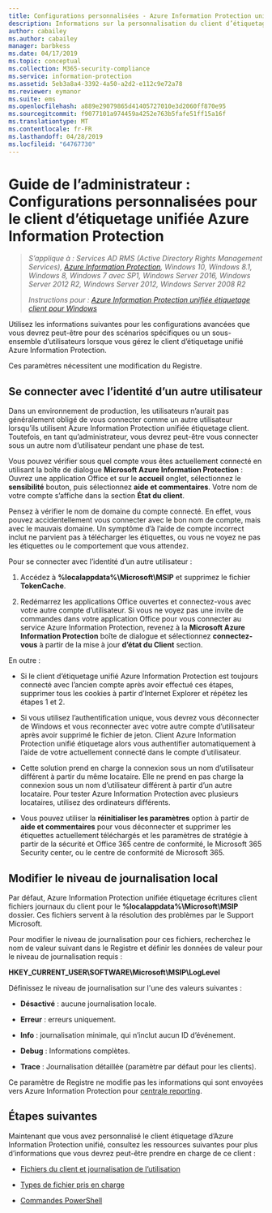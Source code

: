 ```yaml
---
title: Configurations personnalisées - Azure Information Protection unifiée étiquetage client
description: Informations sur la personnalisation du client d’étiquetage unifié d’Azure Information Protection pour Windows.
author: cabailey
ms.author: cabailey
manager: barbkess
ms.date: 04/17/2019
ms.topic: conceptual
ms.collection: M365-security-compliance
ms.service: information-protection
ms.assetid: 5eb3a8a4-3392-4a50-a2d2-e112c9e72a78
ms.reviewer: eymanor
ms.suite: ems
ms.openlocfilehash: a889e29079865d41405727010e3d2060ff870e95
ms.sourcegitcommit: f9077101a974459a4252e763b5fafe51ff15a16f
ms.translationtype: MT
ms.contentlocale: fr-FR
ms.lasthandoff: 04/28/2019
ms.locfileid: "64767730"
---
```

# <a name="admin-guide-custom-configurations-for-the-azure-information-protection-unified-labeling-client"></a>Guide de l’administrateur : Configurations personnalisées pour le client d’étiquetage unifiée Azure Information Protection

>*S’applique à : Services AD RMS (Active Directory Rights Management Services), [Azure Information Protection](https://azure.microsoft.com/pricing/details/information-protection), Windows 10, Windows 8.1, Windows 8, Windows 7 avec SP1, Windows Server 2016, Windows Server 2012 R2, Windows Server 2012, Windows Server 2008 R2*
>
> *Instructions pour : [Azure Information Protection unifiée étiquetage client pour Windows](../faqs.md#whats-the-difference-between-the-azure-information-protection-client-and-the-azure-information-protection-unified-labeling-client)*

Utilisez les informations suivantes pour les configurations avancées que vous devrez peut-être pour des scénarios spécifiques ou un sous-ensemble d’utilisateurs lorsque vous gérez le client d’étiquetage unifié Azure Information Protection.

Ces paramètres nécessitent une modification du Registre.  

## <a name="sign-in-as-a-different-user"></a>Se connecter avec l’identité d’un autre utilisateur

Dans un environnement de production, les utilisateurs n’aurait pas généralement obligé de vous connecter comme un autre utilisateur lorsqu’ils utilisent Azure Information Protection unifiée étiquetage client. Toutefois, en tant qu’administrateur, vous devrez peut-être vous connecter sous un autre nom d’utilisateur pendant une phase de test. 

Vous pouvez vérifier sous quel compte vous êtes actuellement connecté en utilisant la boîte de dialogue **Microsoft Azure Information Protection** : Ouvrez une application Office et sur le **accueil** onglet, sélectionnez le **sensibilité** bouton, puis sélectionnez **aide et commentaires**. Votre nom de votre compte s’affiche dans la section **État du client**.

Pensez à vérifier le nom de domaine du compte connecté. En effet, vous pouvez accidentellement vous connecter avec le bon nom de compte, mais avec le mauvais domaine. Un symptôme d’à l’aide de compte incorrect inclut ne parvient pas à télécharger les étiquettes, ou vous ne voyez ne pas les étiquettes ou le comportement que vous attendez.

Pour se connecter avec l’identité d’un autre utilisateur :

1. Accédez à **%localappdata%\Microsoft\MSIP** et supprimez le fichier **TokenCache**.

2. Redémarrez les applications Office ouvertes et connectez-vous avec votre autre compte d’utilisateur. Si vous ne voyez pas une invite de commandes dans votre application Office pour vous connecter au service Azure Information Protection, revenez à la **Microsoft Azure Information Protection** boîte de dialogue et sélectionnez **connectez-vous** à partir de la mise à jour **d’état du Client** section.

En outre :

- Si le client d’étiquetage unifié Azure Information Protection est toujours connecté avec l’ancien compte après avoir effectué ces étapes, supprimer tous les cookies à partir d’Internet Explorer et répétez les étapes 1 et 2.

- Si vous utilisez l’authentification unique, vous devrez vous déconnecter de Windows et vous reconnecter avec votre autre compte d’utilisateur après avoir supprimé le fichier de jeton. Client Azure Information Protection unifié étiquetage alors vous authentifier automatiquement à l’aide de votre actuellement connecté dans le compte d’utilisateur.

- Cette solution prend en charge la connexion sous un nom d’utilisateur différent à partir du même locataire. Elle ne prend en pas charge la connexion sous un nom d’utilisateur différent à partir d’un autre locataire. Pour tester Azure Information Protection avec plusieurs locataires, utilisez des ordinateurs différents.

- Vous pouvez utiliser la **réinitialiser les paramètres** option à partir de **aide et commentaires** pour vous déconnecter et supprimer les étiquettes actuellement téléchargés et les paramètres de stratégie à partir de la sécurité et Office 365 centre de conformité, le Microsoft 365 Security center, ou le centre de conformité de Microsoft 365.


## <a name="change-the-local-logging-level"></a>Modifier le niveau de journalisation local

Par défaut, Azure Information Protection unifiée étiquetage écritures client fichiers journaux du client pour le **%localappdata%\Microsoft\MSIP** dossier. Ces fichiers servent à la résolution des problèmes par le Support Microsoft.
 
Pour modifier le niveau de journalisation pour ces fichiers, recherchez le nom de valeur suivant dans le Registre et définir les données de valeur pour le niveau de journalisation requis :

**HKEY_CURRENT_USER\SOFTWARE\Microsoft\MSIP\LogLevel**

Définissez le niveau de journalisation sur l'une des valeurs suivantes :

- **Désactivé** : aucune journalisation locale.

- **Erreur** : erreurs uniquement.

- **Info** : journalisation minimale, qui n’inclut aucun ID d’événement.

- **Debug** : Informations complètes.

- **Trace** : Journalisation détaillée (paramètre par défaut pour les clients).

Ce paramètre de Registre ne modifie pas les informations qui sont envoyées vers Azure Information Protection pour [centrale reporting](../reports-aip.md).


## <a name="next-steps"></a>Étapes suivantes
Maintenant que vous avez personnalisé le client étiquetage d’Azure Information Protection unifié, consultez les ressources suivantes pour plus d’informations que vous devrez peut-être prendre en charge de ce client :

- [Fichiers du client et journalisation de l’utilisation](client-admin-guide-files-and-logging.md)

- [Types de fichier pris en charge](client-admin-guide-file-types.md)

- [Commandes PowerShell](client-admin-guide-powershell.md)
